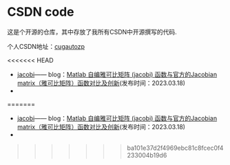 # CSDN code

这是个开源的仓库，其中存放了我所有CSDN中开源撰写的代码.

个人CSDN地址：[cugautozp](https://blog.csdn.net/cugautozp?spm=1011.2415.3001.5343)

<<<<<<< HEAD
- [jacobi](https://github.com/cug-auto-zp/CSDN/tree/main/jacobi)—— blog：[Matlab 自编雅可比矩阵 (jacobi) 函数与官方的Jacobian matrix（雅可比矩阵）函数对比及创新](https://blog.csdn.net/cugautozp/article/details/125140981)(发布时间：2023.03.18)
- 
=======
- [jacobi](.\jacobi/Readme.md)—— blog：[Matlab 自编雅可比矩阵 (jacobi) 函数与官方的Jacobian matrix（雅可比矩阵）函数对比及创新](https://blog.csdn.net/cugautozp/article/details/125140981)(发布时间：2023.03.18)
- 
>>>>>>> ba101e37d2f4969ebc81c8fcec0f4233004b19d6
